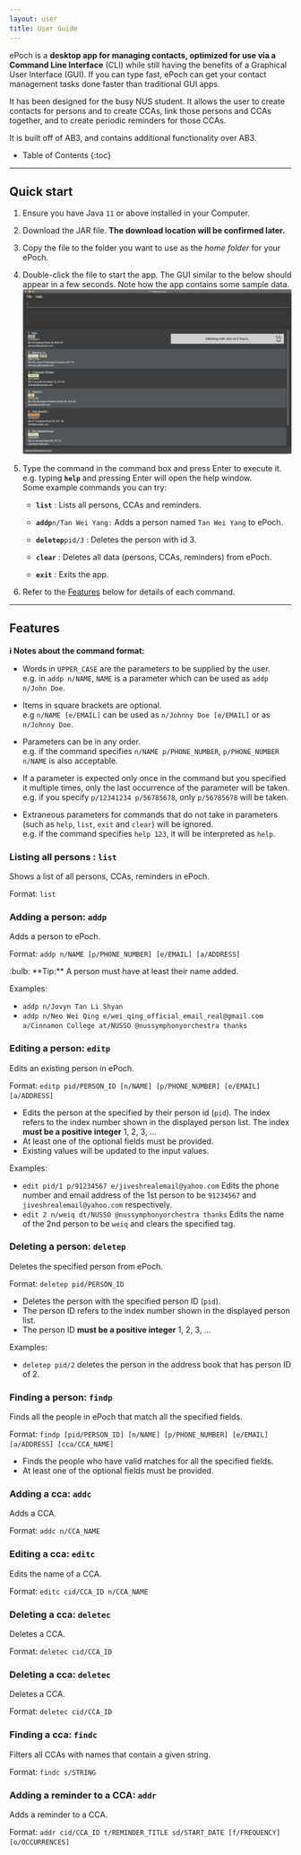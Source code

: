 ```yaml
---
layout: user
title: User Guide
---
```


ePoch is a **desktop app for managing contacts, optimized for use via a Command Line Interface** (CLI) while still having the benefits of a Graphical User Interface (GUI). If you can type fast, ePoch can get your contact management tasks done faster than traditional GUI apps.

It has been designed for the busy NUS student. It allows the user to create contacts for persons and to create CCAs, link those persons and CCAs together, and to create periodic reminders for those CCAs.

It is built off of AB3, and contains additional functionality over AB3.

* Table of Contents
{:toc}

--------------------------------------------------------------------------------------------------------------------

## Quick start

1. Ensure you have Java `11` or above installed in your Computer.

1. Download the JAR file. **The download location will be confirmed later.**

1. Copy the file to the folder you want to use as the _home folder_ for your ePoch.

1. Double-click the file to start the app. The GUI similar to the below should appear in a few seconds. Note how the app contains some sample data.<br>
   ![Ui](images/Ui.png)

1. Type the command in the command box and press Enter to execute it. e.g. typing **`help`** and pressing Enter will open the help window.<br>
   Some example commands you can try:

   * **`list`** : Lists all persons, CCAs and reminders.

   * **`addp`**`n/Tan Wei Yang:` Adds a person named `Tan Wei Yang` to ePoch.

   * **`deletep`**`pid/3` : Deletes the person with id 3.

   * **`clear`** : Deletes all data (persons, CCAs, reminders) from ePoch.

   * **`exit`** : Exits the app.

1. Refer to the [Features](#features) below for details of each command.

--------------------------------------------------------------------------------------------------------------------

## Features

<div markdown="block" class="alert alert-info">

**:information_source: Notes about the command format:**<br>

* Words in `UPPER_CASE` are the parameters to be supplied by the user.<br>
  e.g. in `addp n/NAME`, `NAME` is a parameter which can be used as `addp n/John Doe`.
  
* Items in square brackets are optional.<br>
  e.g `n/NAME [e/EMAIL]` can be used as `n/Johnny Doe [e/EMAIL]` or as `n/Johnny Doe`.

* Parameters can be in any order.<br>
  e.g. if the command specifies `n/NAME p/PHONE_NUMBER`, `p/PHONE_NUMBER n/NAME` is also acceptable.

* If a parameter is expected only once in the command but you specified it multiple times, only the last occurrence of the parameter will be taken.<br>
  e.g. if you specify `p/12341234 p/56785678`, only `p/56785678` will be taken.

* Extraneous parameters for commands that do not take in parameters (such as `help`, `list`, `exit` and `clear`) will be ignored.<br>
  e.g. if the command specifies `help 123`, it will be interpreted as `help`.

</div>


### Listing all persons : `list`

Shows a list of all persons, CCAs, reminders in ePoch.

Format: `list`

### Adding a person: `addp`

Adds a person to ePoch.

Format: `addp n/NAME [p/PHONE_NUMBER] [e/EMAIL] [a/ADDRESS]​`

<div markdown="span" class="alert alert-primary">:bulb: **Tip:**
A person must have at least their name added.
</div>

Examples:
* `addp n/Jovyn Tan Li Shyan`
* `addp n/Neo Wei Qing e/wei_qing_official_email_real@gmail.com a/Cinnamon College at/NUSSO @nussymphonyorchestra thanks`

### Editing a person: `editp`

Edits an existing person in ePoch.

Format: `editp pid/PERSON_ID [n/NAME] [p/PHONE_NUMBER] [e/EMAIL] [a/ADDRESS]​`

* Edits the person at the specified by their person id (`pid`). The index refers to the index number shown in the displayed person list. The index **must be a positive integer** 1, 2, 3, …​
* At least one of the optional fields must be provided.
* Existing values will be updated to the input values.

Examples:
*  `edit pid/1 p/91234567 e/jiveshrealemail@yahoo.com` Edits the phone number and email address of the 1st person to be `91234567` and `jiveshrealemail@yahoo.com` respectively.
*  `edit 2 n/weiq dt/NUSSO @nussymphonyorchestra thanks` Edits the name of the 2nd person to be `weiq` and clears the specified tag.

### Deleting a person: `deletep`

Deletes the specified person from ePoch.

Format: `deletep pid/PERSON_ID`

* Deletes the person with the specified person ID (`pid`).
* The person ID refers to the index number shown in the displayed person list.
* The person ID **must be a positive integer** 1, 2, 3, …​

Examples:
* `deletep pid/2` deletes the person in the address book that has person ID of 2.

### Finding a person: `findp`

Finds all the people in ePoch that match all the specified fields.

Format: `findp [pid/PERSON_ID] [n/NAME] [p/PHONE_NUMBER] [e/EMAIL] [a/ADDRESS] [cca/CCA_NAME]`

* Finds the people who have valid matches for all the specified fields.
* At least one of the optional fields must be provided.

### Adding a cca: `addc`

Adds a CCA.

Format: `addc n/CCA_NAME`

### Editing a cca: `editc`

Edits the name of a CCA.

Format: `editc cid/CCA_ID n/CCA_NAME`

### Deleting a cca: `deletec`

Deletes a CCA.

Format: `deletec cid/CCA_ID`

### Deleting a cca: `deletec`

Deletes a CCA.

Format: `deletec cid/CCA_ID`

### Finding a cca: `findc`

Filters all CCAs with names that contain a given string.

Format: `findc s/STRING`

### Adding a reminder to a CCA: `addr`

Adds a reminder to a CCA.

Format: `addr cid/CCA_ID t/REMINDER_TITLE sd/START_DATE [f/FREQUENCY] [o/OCCURRENCES]`
